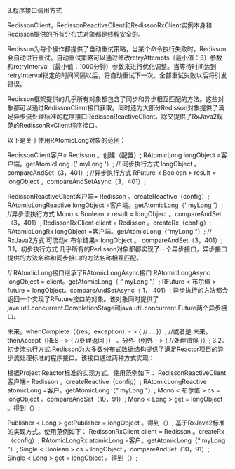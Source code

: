 3.程序接口调用方式

RedissonClient，RedissonReactiveClient和RedissonRxClient实例本身和Redisson提供的所有分布式对象都是线程安全的。

Redisson为每个操作都提供了自动重试策略，当某个命令执行失败时，Redisson会自动进行重试。自动重试策略可以通过修改retryAttempts（最小值：3）参数和retryInterval（最小值：1000分钟）参数来进行优化调整。当等待时间达到retryInterval指定的时间间隔以后，将自动重试下一次。全部重试失败以后将引发错误。

Redisson框架提供的几乎所有对象都包含了同步和异步相互匹配的方法。这些对象都可以通过RedissonClient接口获取。同时还为大部分Redisson对象提供了满足异步流处理标准的程序接口RedissonReactiveClient。除又提供了RxJava2规范的RedissonRxClient程序接口。

以下是关于使用RAtomicLong对象的范例：

RedissonClient客户=  Redisson 。创建（配置）;
RAtomicLong longObject =客户端。getAtomicLong（' myLong '）;
// 
同步执行方式 longObject 。compareAndSet（3，401）;
//异步执行方式
RFuture < Boolean > result = longObject 。compareAndSetAsync（3，401）;

RedissonReactiveClient客户端=  Redisson 。createReactive（config）;
RAtomicLongReactive longObject =客户端。getAtomicLong（' myLong '）;
//异步流执行方式
Mono < Boolean > result = longObject 。compareAndSet（3，401）;
RedissonRxClient client =  Redisson 。createRx（config）;
RAtomicLongRx longObject =客户端。getAtomicLong（“myLong “）;
 // RxJava2方式
可流动< 布尔结果= longObject 。 compareAndSet（3，401）;
3.1。初步执行方式
几乎所有的Redisson对象都都实现了一个异步接口，异步接口提供的方法名称和同步接口的方法名称相互匹配。

// RAtomicLong接口继承了RAtomicLongAsync接口
RAtomicLongAsync longObject = client。getAtomicLong（ “ myLong ”）;
RFuture < 布尔值 > future = longObject。compareAndSetAsync（ 1， 401）;
异步执行的方法都会返回一个实现了RFuture接口的对象。该对象同时提供了java.util.concurrent.CompletionStage和java.util.concurrent.Future两个异步接口。

未来。whenComplete（（res，exception）- > {
     // ...
}）;
//或者是 
未来。thenAccept（RES - > {
     //处理返回 
}） 。分外（例外 - > {
     //处理错误 
}）;
3.2。初步流执行方式
Redisson为大多数分布式数据结构提供了满足Reactor项目的异步流处理标准的程序接口。该接口通过两种方式实现：

根据Project Reactor标准的实现方式。使用范例如下：
RedissonReactiveClient客户端=  Redisson 。createReactive（config）;
RAtomicLongReactive atomicLong =客户。getAtomicLong（“ myLong ”）;
Mono < 布尔值 > cs = longObject 。compareAndSet（10，91）;
Mono < Long > get = longObject 。得到（）;

Publisher < Long > getPublisher = longObject 。得到（）;
基于RxJava2标准的实现方式。使用范例如下：
RedissonRxClient client =  Redisson 。createRx（config）;
RAtomicLongRx atomicLong =客户。getAtomicLong（“ myLong ”）;
Single < Boolean > cs = longObject 。compareAndSet（10，91）;
Single < Long > get = longObject 。得到（）;